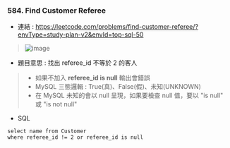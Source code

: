 ### 584. Find Customer Referee
* 連結 : https://leetcode.com/problems/find-customer-referee/?envType=study-plan-v2&envId=top-sql-50
> ![image](https://github.com/Ricky7737/LeetCodeSQLPractise/assets/58324475/a75e270c-099f-4329-87a2-85aecf5668a8)
>
* 題目意思 : 找出  referee_id 不等於 2 的客人
 > * 如果不加入 **referee_id is null** 輸出會錯誤
 > * MySQL 三態邏輯 : True(真)、False(假)、未知(UNKNOWN)
>  * 在 MySQL 未知的會以 null 呈現，如果要檢查 null 值，要以 "is null" 或 "is not null"
* SQL
```
select name from Customer
where referee_id != 2 or referee_id is null
```
